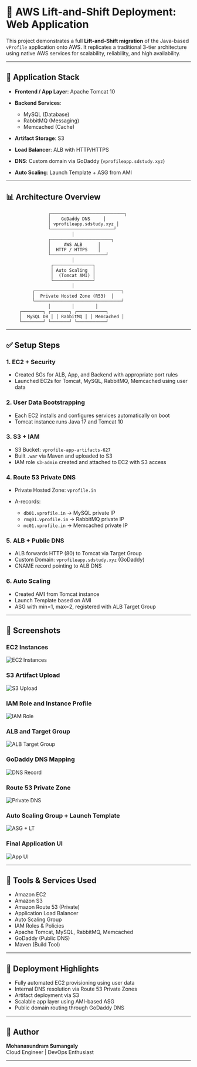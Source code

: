 # 🚀 AWS Lift-and-Shift Deployment: Web Application

This project demonstrates a full **Lift-and-Shift migration** of the Java-based `vProfile` application onto AWS. It replicates a traditional 3-tier architecture using native AWS services for scalability, reliability, and high availability.

---

## 📆 Application Stack

- **Frontend / App Layer**: Apache Tomcat 10
- **Backend Services**:

  - MySQL (Database)
  - RabbitMQ (Messaging)
  - Memcached (Cache)

- **Artifact Storage**: S3
- **Load Balancer**: ALB with HTTP/HTTPS
- **DNS**: Custom domain via GoDaddy (`vprofileapp.sdstudy.xyz`)
- **Auto Scaling**: Launch Template + ASG from AMI

---

## 📊 Architecture Overview

```text
                ┌────────────────────────────┐
                │    GoDaddy DNS     │
                │ vprofileapp.sdstudy.xyz │
                └────────────────────────┘
                         │
                ┌───────────────────────┐
                │     AWS ALB      │
                │  HTTP / HTTPS    │
                └─────────────────────┘
                         │
                 ┌───────────────┐
                 │ Auto Scaling  │
                 │  (Tomcat AMI) │
                 └───────────────┘
                         │
          ┌─────────────────────────────────┐
          │  Private Hosted Zone (R53)  │
          └─────────────────────────────────┘
                │        │        │
     ┌────────┐ ┌───────┐ ┌───────────┐
     │  MySQL DB │ │ RabbitMQ │ │ Memcached │
     └────────┘ └───────┘ └───────────┘
```

---

## ✅ Setup Steps

### 1. EC2 + Security

- Created SGs for ALB, App, and Backend with appropriate port rules
- Launched EC2s for Tomcat, MySQL, RabbitMQ, Memcached using user data

### 2. User Data Bootstrapping

- Each EC2 installs and configures services automatically on boot
- Tomcat instance runs Java 17 and Tomcat 10

### 3. S3 + IAM

- S3 Bucket: `vprofile-app-artifacts-627`
- Built `.war` via Maven and uploaded to S3
- IAM role `s3-admin` created and attached to EC2 with S3 access

### 4. Route 53 Private DNS

- Private Hosted Zone: `vprofile.in`
- A-records:

  - `db01.vprofile.in` → MySQL private IP
  - `rmq01.vprofile.in` → RabbitMQ private IP
  - `mc01.vprofile.in` → Memcached private IP

### 5. ALB + Public DNS

- ALB forwards HTTP (80) to Tomcat via Target Group
- Custom Domain: `vprofileapp.sdstudy.xyz` (GoDaddy)
- CNAME record pointing to ALB DNS

### 6. Auto Scaling

- Created AMI from Tomcat instance
- Launch Template based on AMI
- ASG with min=1, max=2, registered with ALB Target Group

---

## 📃 Screenshots

### EC2 Instances

![EC2 Instances](screenshots/ec2.png)

### S3 Artifact Upload

![S3 Upload](screenshots/s3-upload.png)

### IAM Role and Instance Profile

![IAM Role](screenshots/iam-role.png)

### ALB and Target Group

![ALB Target Group](screenshots/alb-tg.png)

### GoDaddy DNS Mapping

![DNS Record](screenshots/dns-godaddy.png)

### Route 53 Private Zone

![Private DNS](screenshots/r53-private-zone.png)

### Auto Scaling Group + Launch Template

![ASG + LT](screenshots/asg-launch-template.png)

### Final Application UI

![App UI](screenshots/app-ui.png)

---

## 🔧 Tools & Services Used

- Amazon EC2
- Amazon S3
- Amazon Route 53 (Private)
- Application Load Balancer
- Auto Scaling Group
- IAM Roles & Policies
- Apache Tomcat, MySQL, RabbitMQ, Memcached
- GoDaddy (Public DNS)
- Maven (Build Tool)

---

## 📄 Deployment Highlights

- Fully automated EC2 provisioning using user data
- Internal DNS resolution via Route 53 Private Zones
- Artifact deployment via S3
- Scalable app layer using AMI-based ASG
- Public domain routing through GoDaddy DNS

---

## 🙌 Author

**Mohanasundram Sumangaly**  
Cloud Engineer | DevOps Enthusiast

---
